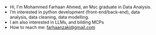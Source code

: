 - Hi, I’m Mohammed Farhaan Ahmed, an Msc graduate in Data Analysis.
- I’m interested in python development (front-end/back-end), data analysis, data cleaning, data modelling.
- I am also interested in LLMs, and bilding MCPs
- How to reach me: farhaanzaki@gmail.com

<!---
elezenryfe/elezenryfe is a ✨ special ✨ repository because its `README.md` (this file) appears on your GitHub profile.
You can click the Preview link to take a look at your changes.
--->
